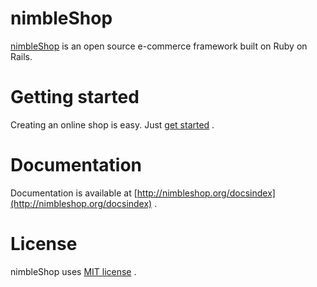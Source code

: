 # nimbleShop

[nimbleShop](http://www.nimbleshop.com) is an open source e-commerce framework built on Ruby on Rails.

# Getting started

Creating an online shop is easy. Just [get started](http://nimbleshop.org/getting_started.html) .

# Documentation

Documentation is available at [http://nimbleshop.org/docsindex](http://nimbleshop.org/docsindex) .

# License

nimbleShop uses [MIT license](http://www.opensource.org/licenses/mit-license.php) .

